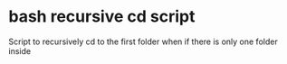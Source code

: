 # bash recursive cd script
Script to recursively cd to the first folder when if there is only one folder inside 
